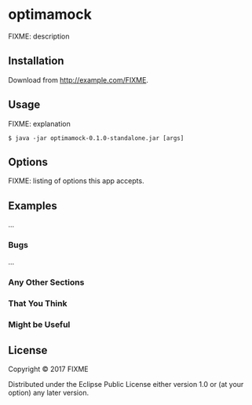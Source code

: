 # optimamock

FIXME: description

## Installation

Download from http://example.com/FIXME.

## Usage

FIXME: explanation

    $ java -jar optimamock-0.1.0-standalone.jar [args]

## Options

FIXME: listing of options this app accepts.

## Examples

...

### Bugs

...

### Any Other Sections
### That You Think
### Might be Useful

## License

Copyright © 2017 FIXME

Distributed under the Eclipse Public License either version 1.0 or (at
your option) any later version.
